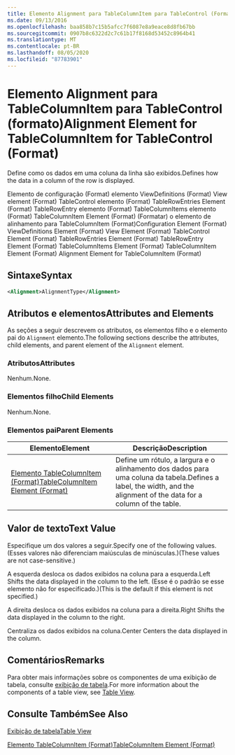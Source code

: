 ```yaml
---
title: Elemento Alignment para TableColumnItem para TableControl (Format) | Microsoft Docs
ms.date: 09/13/2016
ms.openlocfilehash: baa858b7c15b5afcc7f6087e8a9eace8d8fb67bb
ms.sourcegitcommit: 0907b8c6322d2c7c61b17f8168d53452c8964b41
ms.translationtype: MT
ms.contentlocale: pt-BR
ms.lasthandoff: 08/05/2020
ms.locfileid: "87783901"
---
```

# <a name="alignment-element-for-tablecolumnitem-for-tablecontrol-format"></a><span data-ttu-id="bbc1e-102">Elemento Alignment para TableColumnItem para TableControl (formato)</span><span class="sxs-lookup"><span data-stu-id="bbc1e-102">Alignment Element for TableColumnItem for TableControl (Format)</span></span>

<span data-ttu-id="bbc1e-103">Define como os dados em uma coluna da linha são exibidos.</span><span class="sxs-lookup"><span data-stu-id="bbc1e-103">Defines how the data in a column of the row is displayed.</span></span>

<span data-ttu-id="bbc1e-104">Elemento de configuração (Format) elemento ViewDefinitions (Format) View element (Format) TableControl elemento (Format) TableRowEntries Element (Format) TableRowEntry elemento (Format) TableColumnItems elemento (Format) TableColumnItem Element (Format) (Formatar) o elemento de alinhamento para TableColumnItem (Format)</span><span class="sxs-lookup"><span data-stu-id="bbc1e-104">Configuration Element (Format) ViewDefinitions Element (Format) View Element (Format) TableControl Element (Format) TableRowEntries Element (Format) TableRowEntry Element (Format) TableColumnItems Element (Format) TableColumnItem Element (Format) Alignment Element for TableColumnItem (Format)</span></span>

## <a name="syntax"></a><span data-ttu-id="bbc1e-105">Sintaxe</span><span class="sxs-lookup"><span data-stu-id="bbc1e-105">Syntax</span></span>

```xml
<Alignment>AlignmentType</Alignment>
```

## <a name="attributes-and-elements"></a><span data-ttu-id="bbc1e-106">Atributos e elementos</span><span class="sxs-lookup"><span data-stu-id="bbc1e-106">Attributes and Elements</span></span>

<span data-ttu-id="bbc1e-107">As seções a seguir descrevem os atributos, os elementos filho e o elemento pai do `Alignment` elemento.</span><span class="sxs-lookup"><span data-stu-id="bbc1e-107">The following sections describe the attributes, child elements, and parent element of the `Alignment` element.</span></span>

### <a name="attributes"></a><span data-ttu-id="bbc1e-108">Atributos</span><span class="sxs-lookup"><span data-stu-id="bbc1e-108">Attributes</span></span>

<span data-ttu-id="bbc1e-109">Nenhum.</span><span class="sxs-lookup"><span data-stu-id="bbc1e-109">None.</span></span>

### <a name="child-elements"></a><span data-ttu-id="bbc1e-110">Elementos filho</span><span class="sxs-lookup"><span data-stu-id="bbc1e-110">Child Elements</span></span>

<span data-ttu-id="bbc1e-111">Nenhum.</span><span class="sxs-lookup"><span data-stu-id="bbc1e-111">None.</span></span>

### <a name="parent-elements"></a><span data-ttu-id="bbc1e-112">Elementos pai</span><span class="sxs-lookup"><span data-stu-id="bbc1e-112">Parent Elements</span></span>

|<span data-ttu-id="bbc1e-113">Elemento</span><span class="sxs-lookup"><span data-stu-id="bbc1e-113">Element</span></span>|<span data-ttu-id="bbc1e-114">Descrição</span><span class="sxs-lookup"><span data-stu-id="bbc1e-114">Description</span></span>|
|-------------|-----------------|
|[<span data-ttu-id="bbc1e-115">Elemento TableColumnItem (Format)</span><span class="sxs-lookup"><span data-stu-id="bbc1e-115">TableColumnItem Element (Format)</span></span>](./tablecolumnitem-element-for-tablecolumnitems-for-tablecontrol-format.md)|<span data-ttu-id="bbc1e-116">Define um rótulo, a largura e o alinhamento dos dados para uma coluna da tabela.</span><span class="sxs-lookup"><span data-stu-id="bbc1e-116">Defines a label, the width, and the alignment of the data for a column of the table.</span></span>|

## <a name="text-value"></a><span data-ttu-id="bbc1e-117">Valor de texto</span><span class="sxs-lookup"><span data-stu-id="bbc1e-117">Text Value</span></span>

<span data-ttu-id="bbc1e-118">Especifique um dos valores a seguir.</span><span class="sxs-lookup"><span data-stu-id="bbc1e-118">Specify one of the following values.</span></span> <span data-ttu-id="bbc1e-119">(Esses valores não diferenciam maiúsculas de minúsculas.)</span><span class="sxs-lookup"><span data-stu-id="bbc1e-119">(These values are not case-sensitive.)</span></span>

<span data-ttu-id="bbc1e-120">A esquerda desloca os dados exibidos na coluna para a esquerda.</span><span class="sxs-lookup"><span data-stu-id="bbc1e-120">Left Shifts the data displayed in the column to the left.</span></span> <span data-ttu-id="bbc1e-121">(Esse é o padrão se esse elemento não for especificado.)</span><span class="sxs-lookup"><span data-stu-id="bbc1e-121">(This is the default if this element is not specified.)</span></span>

<span data-ttu-id="bbc1e-122">A direita desloca os dados exibidos na coluna para a direita.</span><span class="sxs-lookup"><span data-stu-id="bbc1e-122">Right Shifts the data displayed in the column to the right.</span></span>

<span data-ttu-id="bbc1e-123">Centraliza os dados exibidos na coluna.</span><span class="sxs-lookup"><span data-stu-id="bbc1e-123">Center Centers the data displayed in the column.</span></span>

## <a name="remarks"></a><span data-ttu-id="bbc1e-124">Comentários</span><span class="sxs-lookup"><span data-stu-id="bbc1e-124">Remarks</span></span>

<span data-ttu-id="bbc1e-125">Para obter mais informações sobre os componentes de uma exibição de tabela, consulte [exibição de tabela](./creating-a-table-view.md).</span><span class="sxs-lookup"><span data-stu-id="bbc1e-125">For more information about the components of a table view, see [Table View](./creating-a-table-view.md).</span></span>

## <a name="see-also"></a><span data-ttu-id="bbc1e-126">Consulte Também</span><span class="sxs-lookup"><span data-stu-id="bbc1e-126">See Also</span></span>

[<span data-ttu-id="bbc1e-127">Exibição de tabela</span><span class="sxs-lookup"><span data-stu-id="bbc1e-127">Table View</span></span>](./creating-a-table-view.md)

[<span data-ttu-id="bbc1e-128">Elemento TableColumnItem (Format)</span><span class="sxs-lookup"><span data-stu-id="bbc1e-128">TableColumnItem Element (Format)</span></span>](./tablecolumnitem-element-for-tablecolumnitems-for-tablecontrol-format.md)
